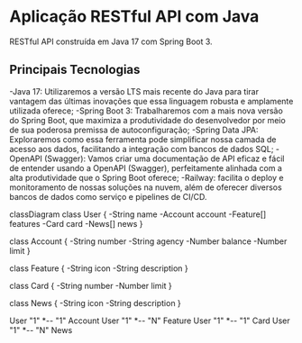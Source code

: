 # Aplicação RESTful API com Java 

RESTful API  construída em Java 17 com Spring Boot 3.

## Principais Tecnologias
-Java 17: Utilizaremos a versão LTS mais recente do Java para tirar vantagem das últimas inovações que essa linguagem robusta e amplamente utilizada oferece;
-Spring Boot 3: Trabalharemos com a mais nova versão do Spring Boot, que maximiza a produtividade do desenvolvedor por meio de sua poderosa premissa de autoconfiguração;
-Spring Data JPA: Exploraremos como essa ferramenta pode simplificar nossa camada de acesso aos dados, facilitando a integração com bancos de dados SQL;
-OpenAPI (Swagger): Vamos criar uma documentação de API eficaz e fácil de entender usando a OpenAPI (Swagger), perfeitamente alinhada com a alta produtividade que o Spring Boot oferece;
-Railway: facilita o deploy e monitoramento de nossas soluções na nuvem, além de oferecer diversos bancos de dados como serviço e pipelines de CI/CD.


classDiagram
  class User {
    -String name
    -Account account
    -Feature[] features
    -Card card
    -News[] news
  }

  class Account {
    -String number
    -String agency
    -Number balance
    -Number limit
  }

  class Feature {
    -String icon
    -String description
  }

  class Card {
    -String number
    -Number limit
  }

  class News {
    -String icon
    -String description
  }

  User "1" *-- "1" Account
  User "1" *-- "N" Feature
  User "1" *-- "1" Card
  User "1" *-- "N" News
